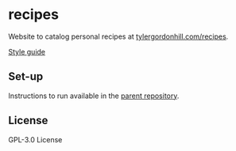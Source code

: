# recipes

Website to catalog personal recipes at [tylergordonhill.com/recipes](https://tylergordonhill.com/recipes).

[Style guide](https://github.com/TyHil/personal-website-styles)

## Set-up

Instructions to run available in the [parent repository](https://github.com/TyHil/personal-website#set-up).

## License

GPL-3.0 License
